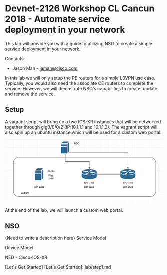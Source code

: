 # Devnet-2126 Workshop CL Cancun 2018 - Automate service deployment in your network
This lab will provide you with a guide to utilizing NSO to create a simple service deployment in your network.  

Contacts:
* Jason Mah - jamah@cisco.com

In this lab we will only setup the PE routers for a simple L3VPN use case.  Typically, you would also need the associate CE routers to complete the service.  However, we will demostrate NSO's capabilities to create, update and remove the service.  

## Setup

A vagrant script will bring up a two IOS-XR instances that will be networked together through gig0/0/0/2 (IP:10.1.1.1 and 10.1.1.2).  The vagrant script will also spin up an ubuntu instance which will be used for a custom web portal.  

![devnet_2126_lab](/lab/images/devnet_2126_lab.png)

At the end of the lab, we will launch a custom web portal.

## NSO
{Need to write a description here}
Service Model

Device Model

NED - Cisco-IOS-XR


[Let's Get Started]
[Let's Get Started]: lab/step1.md

